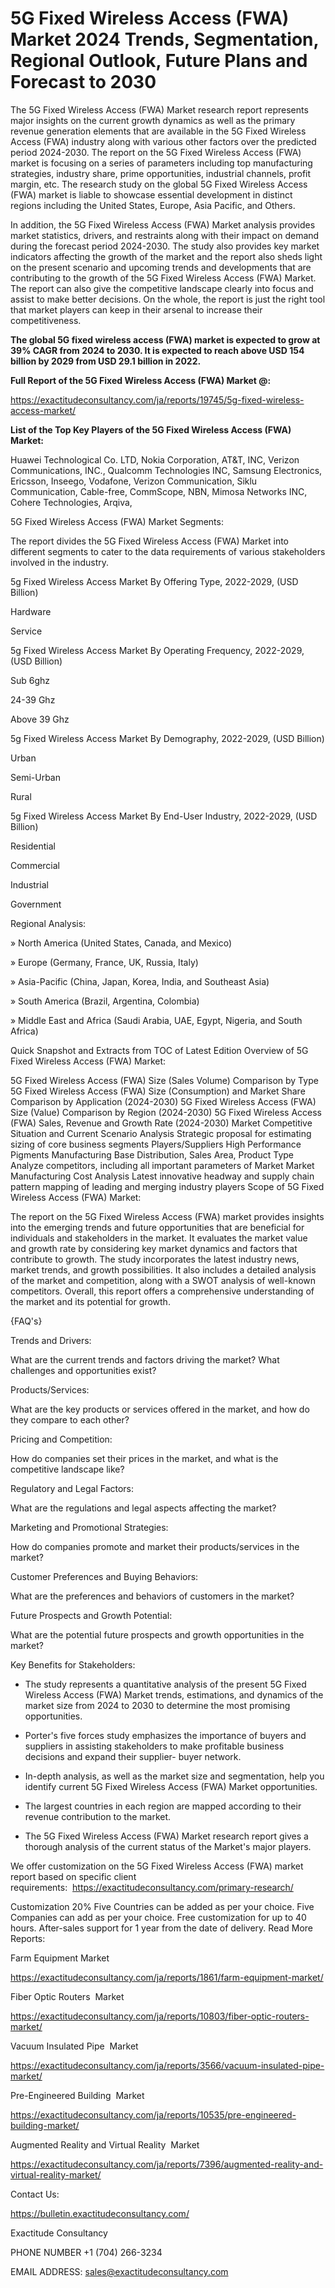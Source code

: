 # 5G Fixed Wireless Access (FWA) Market 2024 Trends, Segmentation, Regional Outlook, Future Plans and Forecast to 2030

The 5G Fixed Wireless Access (FWA) Market research report represents major insights on the current growth dynamics as well as the primary revenue generation elements that are available in the 5G Fixed Wireless Access (FWA) industry along with various other factors over the predicted period 2024-2030. The report on the 5G Fixed Wireless Access (FWA) market is focusing on a series of parameters including top manufacturing strategies, industry share, prime opportunities, industrial channels, profit margin, etc. The research study on the global 5G Fixed Wireless Access (FWA) market is liable to showcase essential development in distinct regions including the United States, Europe, Asia Pacific, and Others.

In addition, the 5G Fixed Wireless Access (FWA) Market analysis provides market statistics, drivers, and restraints along with their impact on demand during the forecast period 2024-2030. The study also provides key market indicators affecting the growth of the market and the report also sheds light on the present scenario and upcoming trends and developments that are contributing to the growth of the 5G Fixed Wireless Access (FWA) Market. The report can also give the competitive landscape clearly into focus and assist to make better decisions. On the whole, the report is just the right tool that market players can keep in their arsenal to increase their competitiveness.

**The global 5G fixed wireless access (FWA) market is expected to grow at 39% CAGR from 2024 to 2030. It is expected to reach above USD 154 billion by 2029 from USD 29.1 billion in 2022.**

**Full Report of the 5G Fixed Wireless Access (FWA) Market @:**

https://exactitudeconsultancy.com/ja/reports/19745/5g-fixed-wireless-access-market/

**List of the Top Key Players of the 5G Fixed Wireless Access (FWA) Market:**

Huawei Technological Co. LTD, Nokia Corporation, AT&T, INC, Verizon Communications, INC., Qualcomm Technologies INC, Samsung Electronics, Ericsson, Inseego, Vodafone, Verizon Communication, Siklu Communication, Cable-free, CommScope, NBN, Mimosa Networks INC, Cohere Technologies, Arqiva,

5G Fixed Wireless Access (FWA) Market Segments:

The report divides the 5G Fixed Wireless Access (FWA) Market into different segments to cater to the data requirements of various stakeholders involved in the industry.

5g Fixed Wireless Access Market By Offering Type, 2022-2029, (USD Billion)

Hardware

Service

5g Fixed Wireless Access Market By Operating Frequency, 2022-2029, (USD Billion)

Sub 6ghz

24-39 Ghz

Above 39 Ghz

5g Fixed Wireless Access Market By Demography, 2022-2029, (USD Billion)

Urban

Semi-Urban

Rural

5g Fixed Wireless Access Market By End-User Industry, 2022-2029, (USD Billion)

Residential

Commercial

Industrial

Government

Regional Analysis:

» North America (United States, Canada, and Mexico)

» Europe (Germany, France, UK, Russia, Italy)

» Asia-Pacific (China, Japan, Korea, India, and Southeast Asia)

» South America (Brazil, Argentina, Colombia)

» Middle East and Africa (Saudi Arabia, UAE, Egypt, Nigeria, and South Africa)

Quick Snapshot and Extracts from TOC of Latest Edition Overview of 5G Fixed Wireless Access (FWA) Market:

5G Fixed Wireless Access (FWA) Size (Sales Volume) Comparison by Type
5G Fixed Wireless Access (FWA) Size (Consumption) and Market Share Comparison by Application (2024-2030)
5G Fixed Wireless Access (FWA) Size (Value) Comparison by Region (2024-2030)
5G Fixed Wireless Access (FWA) Sales, Revenue and Growth Rate (2024-2030)
Market Competitive Situation and Current Scenario Analysis
Strategic proposal for estimating sizing of core business segments
Players/Suppliers High Performance Pigments Manufacturing Base Distribution, Sales Area, Product Type
Analyze competitors, including all important parameters of Market
Market Manufacturing Cost Analysis
Latest innovative headway and supply chain pattern mapping of leading and merging industry players
Scope of 5G Fixed Wireless Access (FWA) Market:

The report on the 5G Fixed Wireless Access (FWA) market provides insights into the emerging trends and future opportunities that are beneficial for individuals and stakeholders in the market.
It evaluates the market value and growth rate by considering key market dynamics and factors that contribute to growth.
The study incorporates the latest industry news, market trends, and growth possibilities.
It also includes a detailed analysis of the market and competition, along with a SWOT analysis of well-known competitors.
Overall, this report offers a comprehensive understanding of the market and its potential for growth.

{FAQ's}

Trends and Drivers:

What are the current trends and factors driving the market? What challenges and opportunities exist?

Products/Services:

What are the key products or services offered in the market, and how do they compare to each other?

Pricing and Competition:

How do companies set their prices in the market, and what is the competitive landscape like?

Regulatory and Legal Factors:

What are the regulations and legal aspects affecting the market?

Marketing and Promotional Strategies:

How do companies promote and market their products/services in the market?

Customer Preferences and Buying Behaviors:

What are the preferences and behaviors of customers in the market?

Future Prospects and Growth Potential:

What are the potential future prospects and growth opportunities in the market?

Key Benefits for Stakeholders:

- The study represents a quantitative analysis of the present 5G Fixed Wireless Access (FWA) Market trends, estimations, and dynamics of the market size from 2024 to 2030 to determine the most promising opportunities.

- Porter's five forces study emphasizes the importance of buyers and suppliers in assisting stakeholders to make profitable business decisions and expand their supplier- buyer network.

- In-depth analysis, as well as the market size and segmentation, help you identify current 5G Fixed Wireless Access (FWA) Market opportunities.

- The largest countries in each region are mapped according to their revenue contribution to the market.

- The 5G Fixed Wireless Access (FWA) Market research report gives a thorough analysis of the current status of the Market's major players.

We offer customization on the 5G Fixed Wireless Access (FWA) market report based on specific client requirements:  https://exactitudeconsultancy.com/primary-research/

Customization 20%
Five Countries can be added as per your choice.
Five Companies can add as per your choice.
Free customization for up to 40 hours.
After-sales support for 1 year from the date of delivery.
Read More Reports:

Farm Equipment Market

https://exactitudeconsultancy.com/ja/reports/1861/farm-equipment-market/

Fiber Optic Routers  Market

https://exactitudeconsultancy.com/ja/reports/10803/fiber-optic-routers-market/

Vacuum Insulated Pipe  Market

https://exactitudeconsultancy.com/ja/reports/3566/vacuum-insulated-pipe-market/

Pre-Engineered Building  Market

https://exactitudeconsultancy.com/ja/reports/10535/pre-engineered-building-market/

Augmented Reality and Virtual Reality  Market

https://exactitudeconsultancy.com/ja/reports/7396/augmented-reality-and-virtual-reality-market/

Contact Us:

https://bulletin.exactitudeconsultancy.com/

Exactitude Consultancy

PHONE NUMBER +1 (704) 266-3234

EMAIL ADDRESS: sales@exactitudeconsultancy.com
